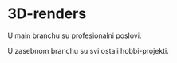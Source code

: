# 3D-renders
U main branchu su profesionalni poslovi.

U zasebnom branchu su svi ostali hobbi-projekti.
